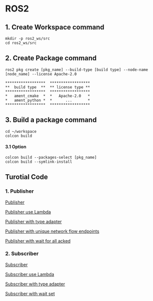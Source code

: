 # ROS2 
## 1. Create Workspace command
```
mkdir -p ros2_ws/src
cd ros2_ws/src
```

## 2. Create Package command
```
ros2 pkg create [pkg_name] --build-type [build type] --node-name [node_name] --license Apache-2.0

******************  ******************
**  build type  **  ** license type **
******************  ******************
*   ament_cmake  *  *   Apache-2.0   *
*   ament_python *  *      ...       *
******************  ******************
```

## 3. Build a package command
```
cd ~/workspace
colcon build
```
#### 3.1 Option
```
colcon build --packages-select [pkg_name]
colcon build --symlink-install
```

## Turotial Code
### 1. Publisher
[Publisher](https://github.com/ytam1208/ros2_tutorial/blob/main/src/cpp_pubsub/src/publisher/member_function.cpp)

[Publisher use Lambda](https://github.com/ytam1208/ros2_tutorial/blob/main/src/cpp_pubsub/src/publisher/Lambda_member_function.cpp)

[Publisher with type adapter](https://github.com/ytam1208/ros2_tutorial/blob/main/src/cpp_pubsub/src/publisher/member_function_with_type_adapter.cpp)

[Publisher with unique network flow endpoints](https://github.com/ytam1208/ros2_tutorial/blob/main/src/cpp_pubsub/src/publisher/member_function_with_unique_network_flow_endpoints.cpp)

[Publisher with wait for all acked](https://github.com/ytam1208/ros2_tutorial/blob/main/src/cpp_pubsub/src/publisher/member_function_with_wait_for_all_acked.cpp)


### 2. Subscriber
[Subscriber](https://github.com/ytam1208/ros2_tutorial/blob/main/src/cpp_pubsub/src/subscriber/member_function.cpp)

[Subscriber use Lambda](https://github.com/ytam1208/ros2_tutorial/blob/main/src/cpp_pubsub/src/subscriber/Lambda_member_function.cpp)

[Subscriber with type adapter](https://github.com/ytam1208/ros2_tutorial/blob/main/src/cpp_pubsub/src/subscriber/member_function_with_type_adapter.cpp)

[Subscriber with wait set](https://github.com/ytam1208/ros2_tutorial/blob/main/src/cpp_pubsub/src/subscriber/member_function_wait_set.cpp)
